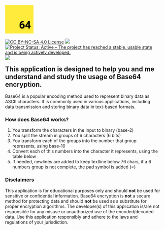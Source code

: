 <img src="https://github.com/silvericarus/base64-js/blob/main/img/icon-512-maskable.png" width="91.5px"/>
<p style="float:left;">
  <a href="https://creativecommons.org/licenses/by-nc-sa/4.0/"><img src="https://licensebuttons.net/l/by-nc-sa/4.0/88x31.png" alt="CC BY-NC-SA 4.0 License"></a>
  <a href="https://app.netlify.com/sites/base64-js/deploys"><img src="https://api.netlify.com/api/v1/badges/b80a1afd-0afd-42fe-97a7-5833e3d99739/deploy-status"/></a>
  <a href="https://www.repostatus.org/#active"><img src="https://www.repostatus.org/badges/latest/active.svg" alt="Project Status: Active – The project has reached a stable, usable state and is being actively developed."></a>
  <img src="https://4.vercel.app/github/languageall/silvericarus/base64-js">
</p>
<h2>This application is designed to help you and me understand and study the usage of Base64 encryption.</h2>
Base64 is a popular encoding method used to represent binary data as ASCII characters. It is commonly used in various applications, including data transmission and storing binary data in text-based formats.
<h3>How does Base64 works?</h3>
<ol>
  <li>You transform the characters in the input to binary (base-2)</li>
  <li>You split the stream in groups of 6 characters (6 bits)</li>
  <li>You transform each of the groups into the number that group represents, using base-10</li>
  <li>Convert each of this numbers into the character it represents, using the table below</li>
  <li>If needed, newlines are added to keep textline below 76 chars, if a 6 numbers group is not complete, the pad symbol is added (=)</li>
</ol>
<h3>Disclaimers</h3> 
This application is for educational purposes only and should <b>not</b> be used for sensitive or confidential information. Base64 encryption is <b>not</b> a secure method for protecting data and should <b>not</b> be used as a substitute for proper encryption algorithms.
The developer(s) of this application is/are not responsible for any misuse or unauthorized use of the encoded/decoded data. Use this application responsibly and adhere to the laws and regulations of your jurisdiction.
